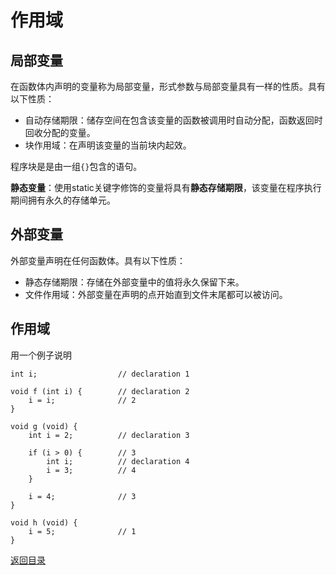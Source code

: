 # 作用域

## 局部变量
在函数体内声明的变量称为局部变量，形式参数与局部变量具有一样的性质。具有以下性质：
- 自动存储期限：储存空间在包含该变量的函数被调用时自动分配，函数返回时回收分配的变量。
- 块作用域：在声明该变量的当前块内起效。

程序块是是由一组`{}`包含的语句。

**静态变量**：使用static关键字修饰的变量将具有**静态存储期限**，该变量在程序执行期间拥有永久的存储单元。

## 外部变量
外部变量声明在任何函数体。具有以下性质：
- 静态存储期限：存储在外部变量中的值将永久保留下来。
- 文件作用域：外部变量在声明的点开始直到文件末尾都可以被访问。

## 作用域
用一个例子说明

```
int i;                  // declaration 1

void f (int i) {        // declaration 2
    i = i;              // 2
}

void g (void) {
    int i = 2;          // declaration 3

    if (i > 0) {        // 3
        int i;          // declaration 4
        i = 3;          // 4
    }

    i = 4;              // 3
}

void h (void) {
    i = 5;              // 1
}
```


[返回目录](../CONTENTS.md)